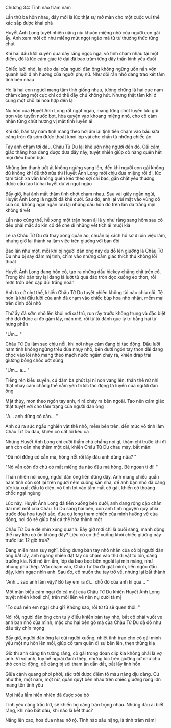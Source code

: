 




Chương 34: Tình nào trăm năm

Lần thứ ba hôn nhau, đây mới là lúc thật sự mở màn cho một cuộc vui thể xác sắp được khai phá

Huyết Ảnh Long tuyệt nhiên nâng niu khuôn miệng nhỏ của người con gái ấy. Anh xem môi cô như miếng mứt ngọt ngào mà từ từ thưởng thức từng chút

Khi hai đầu lưỡi xuyên qua dãy răng ngọc ngà, vô tình chạm nhau tại một điểm, đó là lúc cảm giác tê dại đã bao trùm từng dây thần kinh yếu đuối

Chiếc lưỡi nhỏ, lại dẻo dai của người đàn ông không ngừng uốn nắn vờn quanh lưỡi đinh hương của người phụ nữ. Như đôi rắn nhỏ đang trao kết tâm tình bên nhau

Họ là hai con người mang tâm tính giống nhau, tưởng chừng là hai cực nam châm cùng một cực chỉ có thể đẩy chứ không hút. Nhưng thật tâm khi ở cùng một chỗ lại hòa hợp đến lạ

Nụ hôn của Huyết Ảnh Long rất ngọt ngào, mang từng chút luyến lưu gửi trọn vào tuyến nước bọt, hòa quyện vào khoang miệng nhỏ, cho cô cảm nhận từng chút hương vị mật tình luyến ái

Khi đó, bàn tay nam tính mang theo hơi ấm lại tịnh tiến chạm vào bầu sữa căng tròn đã sớm được thoát khỏi lớp vải che chắn từ những chiếc áo

Tay anh chạm tới đâu, Châu Tử Du lại khẽ ưỡn nhẹ người đến đó. Cái cảm giác thăng hoa đang được đưa đẩy này, tuyệt nhiên giúp cô nàng quên hết mọi điều buồn bực

Những âm thanh ướt át không ngừng vang lên, đến khi người con gái không đủ không khí để thở nữa thì Huyết Ảnh Long mới chịu đưa miệng rời đi, lúc tạm tách xa vẫn không quên kéo theo sợi chỉ bạc, gắn chặt yêu thương, được cấu tạo từ hai tuyết dư vị ngọt ngào

Bấy giờ, hai ánh mắt thâm tình chợt chạm nhau. Sau vài giây ngắn ngủi, Huyết Ảnh Long là người đã khẽ cười. Sau đó, anh lại vùi mặt vào vùng cổ của cô, không ngại ngần lưu lại những dấu hôn đỏ trên làn da trắng mịn không tì vết

Lần nào cũng thế, hễ xong một trận hoan ái là y như rằng sang hôm sau cô đều phải mặc áo kín cổ để che đi những vết tích ái muội kia

Lẽ ra Châu Tử Du đã thay xong quần áo, chuẩn bị xách hồ sơ đi xin việc làm, nhưng giờ lại thành ra làm việc trên giường với bạn đời

Bao lần như một, mỗi khi bị người đàn ông này dụ dỗ lên giường là Châu Tử Du như bị say đắm mị tình, chìm vào những cảm giác thích thú không lối thoát

Huyết Ảnh Long đang hôn cô, tạo ra những dấu hickey chằng chịt trên cổ. Trong khi bàn tay lại đang lả lướt từ quả đào tròn dọc xuống eo thon, rồi mơn trớn đến cặp đùi trắng noãn

Anh ta cứ như thế, khiến Châu Tử Du tuyệt nhiên không tài nào chịu nổi. Tệ hơn là khi đầu lưỡi của anh đã chạm vào chiếc búp hoa nhỏ nhắn, mềm mại trên đỉnh đồi nhỏ

Thứ ấy đã sớm nhô lên khỏi nơi cư trú, run rẩy trước không trung và đặc biệt chờ đợi được ai đó gặm lấy, mân mê, rồi từ từ đánh gục lý trí bằng hai từ hưng phấn

"Ưm... "

Châu Tử Du làm sao chịu nổi, khi nơi nhạy cảm đang bị tác động. Đầu lưỡi nam tính không ngừng trêu đùa nhụy nhỏ, bên dưới ngón tay thon dài đang chọc vào lối nhỏ mang theo mạch nước ngầm chảy ra, khiến drap trải giường bỗng chốc ướt sũng

"Ưm... a... "

Tiếng rên kiều suyễn, cứ dăm ba phút lại nỉ non vang lên, thân thể nữ nhi thật nhạy cảm chẳng thể nằm yên trước tác động tà luyến của người đàn ông

Mật thủy, mon theo ngón tay anh, rỉ rả chảy ra bên ngoài. Tạo nên cảm giác thật tuyệt vời cho tâm trạng của người đàn ông

"A... anh đừng có cắn... "

Anh cứ ra sức ngấu nghiến vật thể nhỏ, mềm bên trên, đến mức vô tình làm Châu Tử Du đau, khiến cô cất lời kêu ca

Nhưng Huyết Ảnh Long chỉ cười thầm chứ chẳng nói gì, thậm chí trước khi đi anh còn cắn nhẹ thêm một cái, khiến Châu Tử Du chau mày, bất mãn:

"Đã nói đừng có cắn mà, hỏng hết rồi lấy đâu anh dùng nữa? "

"Nó vẫn còn đó chứ có mất miếng da nào đâu mà hỏng. Bé ngoan tí đi! "

Thản nhiên nói xong, người đàn ông liền đứng dậy. Anh mang chiếc quần nam tính còn sót lại trên người ném xuống sàn nhà, để anh bạn nhỏ đã căng tức kia xuất đầu lộ diện, vô tình lọt vào tầm mắt cô gái, khiến cô thoáng chốc ngại ngùng

Lúc này, Huyết Ảnh Long đã tiến xuống bên dưới, anh dang rộng cặp chân dài mét mốt của Châu Tử Du sang hai bên, còn anh tình nguyện quỳ phía trước đóa hoa tuyệt sắc, đưa cự long tham chiến của mình hướng về cửa động, nơi đó sẽ giúp hai cá thể hòa thành một

Châu Tử Du e dè nhìn xung quanh. Bây giờ mới chỉ là buổi sáng, manh động thế này liệu có ổn không đây? Liệu cô có thể xuống khỏi chiếc giường này trước lúc 12 giờ trưa?

Đang miên man suy nghĩ, bỗng dưng bàn tay nhỏ nhắn của cô bị người đàn ông bắt lấy, anh ngang nhiên đặt tay cô chạm vào thứ dị vật to lớn, căng trướng kia. Nơi nó âm ấm, lớp da bao bọc bên ngoài lại mịn màng, như nhung phủ thép. Vừa chạm vào, Châu Tử Du đã giật mình, liền ngóc đầu dậy, kinh ngạc nhìn anh. Sau đó, cô muốn thu tay trở về, nhưng lại bất thành

"Anh... sao anh làm vậy? Bỏ tay em ra đi... chỗ đó của anh kì quá... "

Một màn biểu cảm ngại đỏ cả mặt của Châu Tử Du khiến Huyết Ảnh Long tuyệt nhiên khoái chí, trên môi liền vẽ nên nụ cười tà mị

"To quá nên em ngại chứ gì? Không sao, rồi từ từ sẽ quen thôi. "

Nói rồi, người đàn ông còn tự ý điều khiển bàn tay nhỏ, bắt cô phải vuốt ve anh bạn nhỏ của mình, mặc cho hai bên gò má của Châu Tử Du đã đỏ như dâu tây chín mọng

Bấy giờ, người đàn ông lại cúi người xuống, nhiệt tình trao cho cô gái mình yêu một nụ hôn lên môi, giúp cô tạm quên đi sự bẽn lẽn, thẹn thùng kia

Giờ thì anh càng tin tưởng rằng, cô gái trong đoạn clip kia không phải là vợ anh. Vì vợ anh, tuy bề ngoài đanh thép, nhưng lúc trên giường cứ như chú thỏ con bị động, dễ dàng bị sói tham ăn dẫn dắt, bắt lấy linh hồn

Giữa cảnh quang phơi phới, sắc trời được điểm tô màu nắng dịu dàng. Cứ như thế, một nam, một nữ, quấn quýt bên nhau trên chiếc giường rộng lớn mang tên tình yêu

Mọi hiểu lầm hiển nhiên đã được xóa bỏ

Tình yêu càng trắc trở, sẽ khiến họ càng trân trọng nhau. Nhưng đâu ai biết rằng, khi nào bắt đầu, khi nào là kết thúc?

Nắng lên cao, hoa đua nhau nở rộ. Tình nào sâu nặng, là tình trăm năm!




